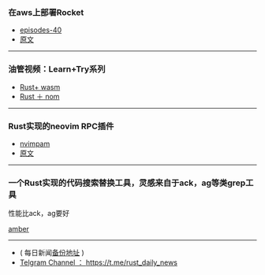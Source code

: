 ### 在aws上部署Rocket

- [episodes-40](https://jstoelm.com/episodes/40-rust-in-production-with-docker)
- [原文](https://www.reddit.com/r/rust/comments/8r56sm/deployed_rocket_with_docker_on_aws_ama/)

---

### 油管视频：Learn+Try系列

- [Rust+ wasm](https://www.reddit.com/r/rust/comments/8r65jp/learntry_rust_in_the_browser_via_webassembly_rust/)
- [Rust ＋ nom](https://www.reddit.com/r/rust/comments/8r65cx/learntry_nom_rust_dc_may_10_2018/)

---

### Rust实现的neovim RPC插件

- [nvimpam](https://github.com/KillTheMule/nvimpam)
- [原文](https://www.reddit.com/r/rust/comments/8qzvql/nvimpam_a_neovim_rpc_plugin_in_rust/)

---

### 一个Rust实现的代码搜索替换工具，灵感来自于ack，ag等类grep工具

性能比ack，ag要好

[amber](https://github.com/dalance/amber)

---

- ( 每日新闻[备份地址](https://github.com/RustStudy/rust_daily_news) )
- [Telgram Channel ： https://t.me/rust_daily_news ](https://t.me/rust_daily_news )

